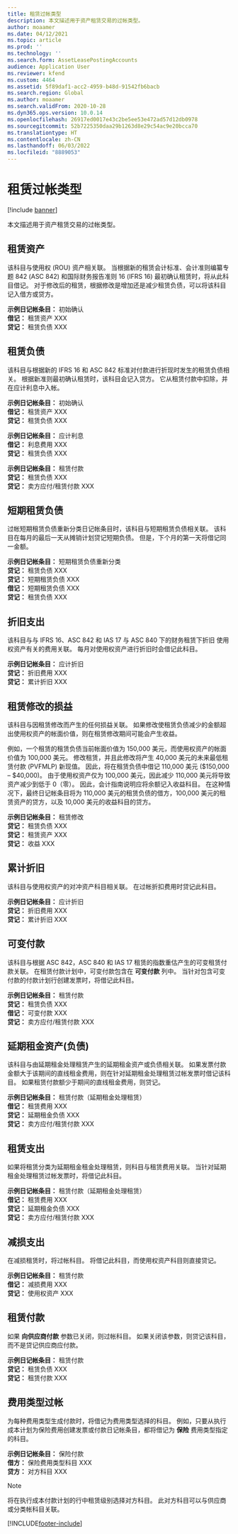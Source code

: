 ```yaml
---
title: 租赁过帐类型
description: 本文描述用于资产租赁交易的过帐类型。
author: moaamer
ms.date: 04/12/2021
ms.topic: article
ms.prod: ''
ms.technology: ''
ms.search.form: AssetLeasePostingAccounts
audience: Application User
ms.reviewer: kfend
ms.custom: 4464
ms.assetid: 5f89daf1-acc2-4959-b48d-91542fb6bacb
ms.search.region: Global
ms.author: moaamer
ms.search.validFrom: 2020-10-28
ms.dyn365.ops.version: 10.0.14
ms.openlocfilehash: 26917ed0017e43c2be5ee53e472ad57d12db0978
ms.sourcegitcommit: 52b7225350daa29b1263d8e29c54ac9e20bcca70
ms.translationtype: HT
ms.contentlocale: zh-CN
ms.lasthandoff: 06/03/2022
ms.locfileid: "8889053"
---
```

# <a name="lease-posting-types"></a>租赁过帐类型

[!include [banner](../includes/banner.md)]

本文描述用于资产租赁交易的过帐类型。

## <a name="lease-asset"></a>租赁资产

该科目与使用权 (ROU) 资产相关联。 当根据新的租赁会计标准、会计准则编纂专题 842 (ASC 842) 和国际财务报告准则 16 (IFRS 16) 最初确认租赁时，将从此科目借记。 对于修改后的租赁，根据修改是增加还是减少租赁负债，可以将该科目记入借方或贷方。

**示例日记帐条目：** 初始确认<br>
**借记：** 租赁资产 XXX<br>
**贷记：** 租赁负债 XXX

## <a name="lease-liability"></a>租赁负债

该科目与根据新的 IFRS 16 和 ASC 842 标准对付款进行折现时发生的租赁负债相关。 根据新准则最初确认租赁时，该科目会记入贷方。 它从租赁付款中扣除，并在应计利息中入帐。

**示例日记帐条目：** 初始确认<br>
**借记：** 租赁资产 XXX<br>
**贷记：** 租赁负债 XXX

**示例日记帐条目：** 应计利息<br>
**借记：** 利息费用 XXX<br>
**贷记：** 租赁负债 XXX

**示例日记帐条目：** 租赁付款<br>
**贷记：** 租赁负债 XXX<br>
**贷记：** 卖方应付/租赁付款 XXX

## <a name="short-term-lease-liability"></a>短期租赁负债

过帐短期租赁负债重新分类日记帐条目时，该科目与短期租赁负债相关联。 该科目在每月的最后一天从摊销计划贷记短期负债。 但是，下个月的第一天将借记同一金额。

**示例日记帐条目：** 短期租赁负债重新分类<br>
**贷记：** 租赁负债 XXX<br>
**贷记：** 短期租赁负债 XXX<br>
**借记：** 短期租赁负债 XXX<br>
**贷记：** 租赁负债 XXX

## <a name="depreciation-expense"></a>折旧支出

该科目与与 IFRS 16、ASC 842 和 IAS 17 与 ASC 840 下的财务租赁下折旧 使用权资产有关的费用关联。 每月对使用权资产进行折旧时会借记此科目。

**示例日记帐条目：** 应计折旧<br>
**贷记：** 折旧费用 XXX<br>
**贷记：** 累计折旧 XXX

## <a name="gainloss-on-lease-modification"></a>租赁修改的损益

该科目与因租赁修改而产生的任何损益关联。 如果修改使租赁负债减少的金额超出使用权资产的帐面价值，则在租赁修改期间可能会产生收益。

例如，一个租赁的租赁负债当前帐面价值为 150,000 美元，而使用权资产的帐面价值为 100,000 美元。 修改租赁，并且此修改将产生 40,000 美元的未来最低租赁付款 (PVFMLP) 新现值。 因此，将在租赁负债中借记 110,000 美元 ($150,000 – $40,000)。 由于使用权资产仅为 100,000 美元，因此减少 110,000 美元将导致资产减少到低于 0（零）。 因此，会计指南说明应将余额记入收益科目。 在这种情况下，最终日记帐条目将为 110,000 美元的租赁负债的借方，100,000 美元的租赁资产的贷方，以及 10,000 美元的收益科目的贷方。

**示例日记帐条目：** 租赁修改<br>
**贷记：** 租赁负债 XXX<br>
**贷记：** 租赁资产 XXX<br>
**贷记：** 收益 XXX

## <a name="accumulated-depreciation"></a>累计折旧

该科目与使用权资产的对冲资产科目相关联。 在过帐折扣费用时贷记此科目。

**示例日记帐条目：** 应计折旧<br>
**贷记：** 折旧费用 XXX<br>
**贷记：** 累计折旧 XXX

## <a name="variable-payment"></a>可变付款

该科目与根据 ASC 842，ASC 840 和 IAS 17 租赁的指数重估产生的可变租赁付款关联。 在租赁付款计划中，可变付款包含在 **可变付款** 列中。 当针对包含可变付款的付款计划行创建发票时，将借记此科目。

**示例日记帐条目：** 租赁付款<br>
**贷记：** 租赁负债 XXX<br>
**借记：** 可变付款 XXX<br>
**贷记：** 卖方应付/租赁付款 XXX

## <a name="deferred-rent-asset-liability"></a>延期租金资产(负债)

该科目与由延期租金处理租赁产生的延期租金资产或负债相关联。 如果发票付款金额大于该期间的直线租金费用，则在针对延期租金处理租赁过帐发票时借记该科目。 如果租赁付款额少于期间的直线租金费用，则贷记。

**示例日记帐条目：** 租赁付款（延期租金处理租赁）<br>
**借记：** 租赁费用 XXX<br>
**贷记：** 延期租金负债 XXX<br>
**贷记：** 卖方应付/租赁付款 XXX

## <a name="lease-expense"></a>租赁支出

如果将租赁分类为延期租金租金处理租赁，则科目与租赁费用关联。 当针对延期租金处理租赁过帐发票时，将借记此科目。

**示例日记帐条目：** 租赁付款（延期租金处理租赁）<br>
**借记：** 租赁费用 XXX<br>
**贷记：** 延期租金负债 XXX<br>
**贷记：** 卖方应付/租赁付款 XXX

## <a name="impairment-expense"></a>减损支出

在减损租赁时，将过帐科目。 将借记此科目，而使用权资产科目则直接贷记。

**示例日记帐条目：** 租赁付款<br>
**借记：** 减损费用 XXX<br>
**贷记：** 使用权资产 XXX

## <a name="lease-payment"></a>租赁付款

如果 **向供应商付款** 参数已关闭，则过帐科目。 如果关闭该参数，则贷记该科目，而不是贷记供应商应付款。

**示例日记帐条目：** 租赁付款<br>
**贷记：** 租赁负债 XXX<br>
**贷记：** 租赁付款 XXX

## <a name="expense-type-postings"></a>费用类型过帐

为每种费用类型生成付款时，将借记为费用类型选择的科目。 例如，只要从执行成本计划为保险费用创建发票或付款日记帐条目，都将借记为 **保险** 费用类型指定的科目。

**示例日记帐条目：** 保险付款<br>
**借方：** 保险费用类型科目 XXX<br>
**贷方：** 对方科目 XXX

> [!NOTE]
> 将在执行成本付款计划的行中租赁级别选择对方科目。 此对方科目可以与供应商或分类帐科目关联。


[!INCLUDE[footer-include](../../includes/footer-banner.md)]
